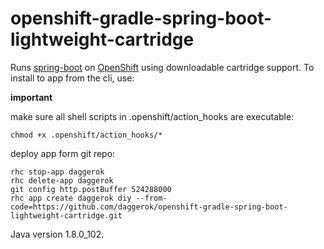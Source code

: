 openshift-gradle-spring-boot-lightweight-cartridge
==================================================

Runs [spring-boot](http://spring.io) on [OpenShift](https://www.openshift.com/) using downloadable cartridge support. 
To install to app from the cli, use:

**important**

make sure all shell scripts in .openshift/action_hooks are executable:

```fish
chmod +x .openshift/action_hooks/*
```

deploy app form git repo:

```fish
rhc stop-app daggerok
rhc delete-app daggerok
git config http.postBuffer 524288000
rhc app create daggerok diy --from-code=https://github.com/daggerok/openshift-gradle-spring-boot-lightweight-cartridge.git
```

Java version 1.8.0_102.

